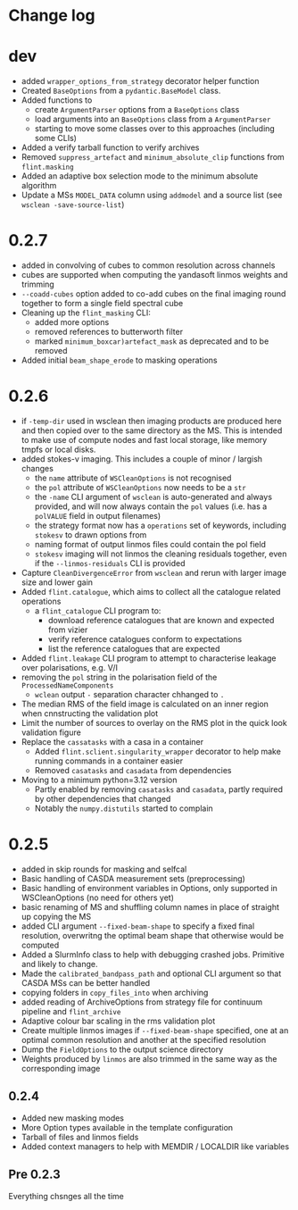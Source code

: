 # Change log

# dev

- added `wrapper_options_from_strategy` decorator helper function
- Created `BaseOptions` from a `pydantic.BaseModel` class.
- Added functions to
  - create `ArgumentParser` options from a `BaseOptions` class
  - load arguments into an `BaseOptions` class from a `ArgumentParser`
  - starting to move some classes over to this approaches (including some CLIs)
- Added a verify tarball function to verify archives
- Removed `suppress_artefact` and `minimum_absolute_clip` functions from
  `flint.masking`
- Added an adaptive box selection mode to the minimum absolute algorithm
- Update a MSs `MODEL_DATA` column using `addmodel` and a source list (see
  `wsclean -save-source-list`)

# 0.2.7

- added in convolving of cubes to common resolution across channels
- cubes are supported when computing the yandasoft linmos weights and trimming
- `--coadd-cubes` option added to co-add cubes on the final imaging round
  together to form a single field spectral cube
- Cleaning up the `flint_masking` CLI:
  - added more options
  - removed references to butterworth filter
  - marked `minimum_boxcar)artefact_mask` as deprecated and to be removed
- Added initial `beam_shape_erode` to masking operations

# 0.2.6

- if `-temp-dir` used in wsclean then imaging products are produced here and
  then copied over to the same directory as the MS. This is intended to make use
  of compute nodes and fast local storage, like memory tmpfs or local disks.
- added stokes-v imaging. This includes a couple of minor / largish changes
  - the `name` attribute of `WSCleanOptions` is not recognised
  - the `pol` attribute of `WSCleanOptions` now needs to be a `str`
  - the `-name` CLI argument of `wsclean` is auto-generated and always provided,
    and will now always contain the `pol` values (i.e. has a `polVALUE` field in
    output filenames)
  - the strategy format now has a `operations` set of keywords, including
    `stokesv` to drawn options from
  - naming format of output linmos files could contain the pol field
  - `stokesv` imaging will not linmos the cleaning residuals together, even if
    the `--linmos-residuals` CLI is provided
- Capture `CleanDivergenceError` from `wsclean` and rerun with larger image size
  and lower gain
- Added `flint.catalogue`, which aims to collect all the catalogue related
  operations
  - a `flint_catalogue` CLI program to:
    - download reference catalogues that are known and expected from vizier
    - verify reference catalogues conform to expectations
    - list the reference catalogues that are expected
- Added `flint.leakage` CLI program to attempt to characterise leakage over
  polarisations, e.g. V/I
- removing the `pol` string in the polarisation field of the
  `ProcessedNameComponents`
  - `wclean` output `-` separation character chhanged to `.`
- The median RMS of the field image is calculated on an inner region when
  cnnstructing the validation plot
- Limit the number of sources to overlay on the RMS plot in the quick look
  validation figure
- Replace the `cassatasks` with a casa in a container
  - Added `flint.sclient.singularity_wrapper` decorator to help make running
    commands in a container easier
  - Removed `casatasks` and `casadata` from dependencies
- Moving to a minimum python=3.12 version
  - Partly enabled by removing `casatasks` and `casadata`, partly required by
    other dependencies that changed
  - Notably the `numpy.distutils` started to complain

# 0.2.5

- added in skip rounds for masking and selfcal
- Basic handling of CASDA measurement sets (preprocessing)
- Basic handling of environment variables in Options, only supported in
  WSCleanOptions (no need for others yet)
- basic renaming of MS and shuffling column names in place of straight up
  copying the MS
- added CLI argument `--fixed-beam-shape` to specify a fixed final resolution,
  overwritng the optimal beam shape that otherwise would be computed
- Added a SlurmInfo class to help with debugging crashed jobs. Primitive and
  likely to change.
- Made the `calibrated_bandpass_path` and optional CLI argument so that CASDA
  MSs can be better handled
- copying folders in `copy_files_into` when archiving
- added reading of ArchiveOptions from strategy file for continuum pipeline and
  `flint_archive`
- Adaptive colour bar scaling in the rms validation plot
- Create multiple linmos images if `--fixed-beam-shape` specified, one at an
  optimal common resolution and another at the specified resolution
- Dump the `FieldOptions` to the output science directory
- Weights produced by `linmos` are also trimmed in the same way as the
  corresponding image

## 0.2.4

- Added new masking modes
- More Option types available in the template configuration
- Tarball of files and linmos fields
- Added context managers to help with MEMDIR / LOCALDIR like variables

## Pre 0.2.3

Everything chsnges all the time
